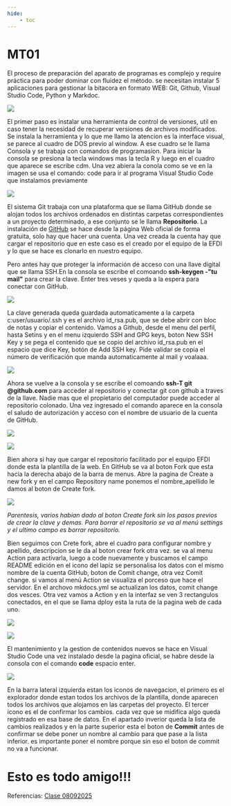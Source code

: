 ```yaml
---
hide:
    - toc
---
```


# MT01


El proceso de preparación del aparato de programas es complejo y require práctica para poder dominar con fluidez el método. se necesitan instalar 5 aplicaciones para gestionar la bitacora en formato WEB: Git, Github, Visual Studio Code, Python y Markdoc.

![](../images/ProcesoMT01.jpg)

El primer paso es instalar una herramienta de control de versiones, util en caso tener la necesidad de recuperar versiones de archivos modificados. Se instala la herramienta y lo que me llamo la atencion es la interface visual, se parece al cuadro de DOS previo al window. A ese cuadro se le llama Consola y se trabaja con comandos de programasion. Para iniciar la consola se presiona la tecla windows mas la tecla R y luego en el cuadro que aparece se escribe cdm. Una vez abiera la conola como se ve en la imagen se usa el comando: code para ir al programa Visual Studio Code que instalamos previamente

![](../images/capt-consola2.jpg)

El sistema Git trabaja con una plataforma que se llama GitHub donde se alojan todos los archivos ordenados en distintas carpetas correspondientes a un proyecto determinado, a ese conjunto se le llama **Repositorio**. La instalación de [GitHub](https://github.com/) se hace desde la página Web oficial de forma gratuita, solo hay que hacer una cuenta. Una vez creada la cuenta hay que cargar el repositorio que en este caso es el creado por el equipo de la EFDI y lo que se hace es clonarlo en nuestro equipo.

Pero antes hay que proteger la información de acceso con una llave digital que se llama SSH.En la consola se escribe el comoando **ssh-keygen -"tu mail"** para crear la clave. Enter tres veses y queda a la espera para conectar con GitHub.

![](../images/capt-consola4.png)

 La clave generada queda guardada automaticamente a la carpeta c:user/usuario/.ssh y es el archivo id_rsa.pub, que se debe abrir con bloc de notas y copiar el contenido.
Vamos a Github, desde el menu del perfil, hasta Setins y en el menu izquierdo SSH and GPG keys, boton New SSH Key y se pega el contenido que se copio del archivo id_rsa.pub en el espacio que dice Key, botón de Add SSH key. Pide validar se copia el número de verificación que manda automaticamente al mail y voalaaa.  

![](../images/capt-github1.png)

Ahora se vuelve a la consola y se escribe el comoando **ssh-T git @github.com** para acceder al repositorio y conectar git con github a traves de la llave. Nadie mas que el propietario del computador puede acceder al repositorio colonado. Una vez ingresado el comando aparece en la consola el saludo de autorización y acceso con el nombre de usuario de la cuenta de GitHub.

![](../images/capt-consola5.png)

![](../images/capt-consola6.png)

Bien ahora si hay que cargar el repositorio facilitado por el equipo EFDI donde esta la plantilla de la web. En GitHub se va al boton Fork que esta hacia la derecha abajo de la barra de menus. Abre la pagina de Create a new fork y en el campo Repository name ponemos el nombre_apellido le damos al boton de Create fork. 

![](../images/Github-Fork.png)

*Parentesis, varios habian dado al boton Create fork sin los pasos previos de crear la clave y demas. Para borrar el repositorio se va al menú settings y el ultimo campo es borrar repositorio.*

Bien seguimos con Crete fork, abre el cuadro para configurar nombre y apellido, descripcion se le da al boton crear fork otra vez. se va al menu Action para activarla, luego a code nuevamente y buscamos el campo README edición en el icono del lapiz se personalisa los datos con el mismo nombre de la cuenta GitHub, boton de Comit change, otra vez Comit change. si vamos al menú Action se visualiza el porceso que hace el servidor. En el archovo mkdocs.yml se actualizan los datos, comit change dos vesces. Otra vez vamos a Action y en la interfaz se ven 3 rectangulos conectados, en el que se llama dploy esta la ruta de la pagina web de cada uno.

![](../images/Github-Action.png)

![](../images/Web.png)

El mantenimiento y la gestion de contenidos nuevos se hace en Visual Studio Code una vez instalado desde la pagina oficial, se habre desde la consola con el comando **code** espacio enter.

![](../images/VSCode.png)

En la barra lateral izquierda estan los iconos de navegacion, el primero es el explorador donde estan todos los archivos de la plantilla, donde aparecen todos los archivos que alojamos en las carpetas del proyecto. El tercer icono es el de confirmar los cambios. cada vez que se midifica algo queda registrado en esa base de datos. En el apartado inverior queda la lista de cambios realizados y en la parte superior esta el boton de **Commit** antes de confirmar se debe poner un nombre al cambio para que pase a la lista inferior. es importante poner el nombre porque sin eso el boton de commit no va a funcionar.

# Esto es todo amigo!!!

Referencias:
 [Clase 08092025](https://drive.google.com/file/d/1JcN2wm2ZFkcQxv9aJR2IO1RcNqV-d9-8/view)
 